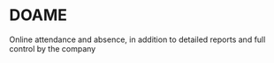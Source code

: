 # DOAME
Online attendance and absence, in addition to detailed reports and full control by the company
